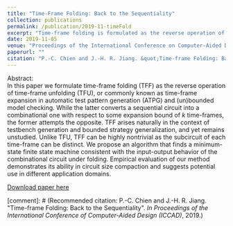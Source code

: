 ```yaml
---
title: "Time-Frame Folding: Back to the Sequentiality"
collection: publications
permalink: /publication/2019-11-timeFold
excerpt: "Time-frame folding is formulated as the reverse operation of time-frame expansion. This method has the ability in circuit size compaction and applications in logic synthesis domains."
date: 2019-11-05
venue: "Proceedings of the International Conference on Computer-Aided Design (ICCAD)"
paperurl: ""
citation: "P.-C. Chien and J.-H. R. Jiang. &quot;Time-frame Folding: Back to the Sequentiality.&quot; <i>In Proceedings of the International Conference of Computer-Aided Design (ICCAD)</i>, 2019."
---
```

Abstract:  
In this paper we formulate time-frame folding (TFF) as the reverse operation of time-frame unfolding (TFU), or commonly known as time-frame expansion in automatic test pattern generation (ATPG) and (un)bounded model checking.
While the latter converts a sequential circuit into a combinational one with respect to some expansion bound of $k$ time-frames, the former attempts the opposite.
TFF arises naturally in the context of testbench generation and bounded strategy generalization, and yet remains unstudied.
Unlike TFU, TFF can be highly nontrivial as the subcircuit of each time-frame can be distinct.
We propose an algorithm that finds a minimum-state finite state machine consistent with the input-output behavior of the combinational circuit under folding.
Empirical evaluation of our method demonstrates its ability in circuit size compaction and suggests potential use in different application domains.

[Download paper here](https://ieeexplore.ieee.org/document/8942078)

[comment]: # (Recommended citation: P.-C. Chien and J.-H. R. Jiang. "Time-frame Folding: Back to the Sequentiality". <i>In Proceedings of the International Conference of Computer-Aided Design (ICCAD)</i>, 2019.)